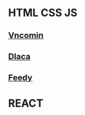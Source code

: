 ## HTML CSS JS

### [Vncomin](https://phamngoc9x.github.io/vncomin/links.html)

### [Dlaca](https://phamngoc9x.github.io/Dlaca/links.html)

### [Feedy](https://phamngoc9x.github.io/feedy/index.html)

## REACT
